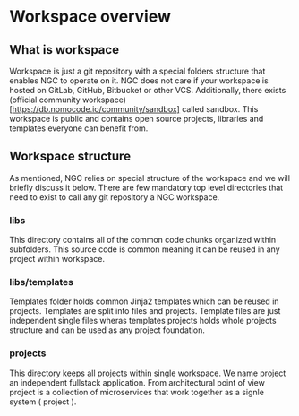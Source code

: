 # Workspace overview

## What is workspace

Workspace is just a git repository with a special folders structure that enables NGC to operate on it. 
NGC does not care if your workspace is hosted on GitLab, GitHub, Bitbucket or other VCS. Additionally, there exists 
(official community workspace)[https://db.nomocode.io/community/sandbox] called sandbox. This workspace 
is public and contains open source projects, libraries and templates everyone can benefit from.

## Workspace structure

As mentioned, NGC relies on special structure of the workspace and we will briefly discuss it below. There are few mandatory 
top level directories that need to exist to call any git repository a NGC workspace.

### libs

This directory contains all of the common code chunks organized within subfolders. This source code is common meaning it can 
be reused in any project within workspace.

### libs/templates

Templates folder holds common Jinja2 templates which can be reused in projects. Templates are split into files and projects. 
Template files are just independent single files wheras templates projects holds whole projects structure and can 
be used as any project foundation.

### projects

This directory keeps all projects within single workspace. We name project an independent fullstack application. From architectural 
point of view project is a collection of microservices that work together as a signle system ( project ). 
